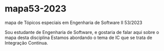 # mapa53-2023
mapa de Tópicos especiais em Engenharia de Software II 53/2023

Sou estudante de Engenharia de Software, e gostaria de falar aqui sobre o mapa desta disciplina
Estamos abordando o tema de IC que se trata de Integração Contínua.

